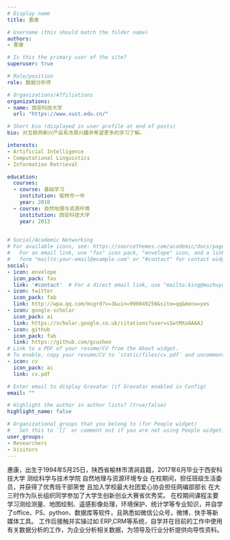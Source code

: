 ```yaml
---
# Display name
title: 惠康

# Username (this should match the folder name)
authors:
- 惠康

# Is this the primary user of the site?
superuser: true

# Role/position
role: 数据分析师

# Organizations/Affiliations
organizations:
- name: 西安科技大学
  url: "https://www.xust.edu.cn/"

# Short bio (displayed in user profile at end of posts)
bio: 对互联网新兴产品有浓厚兴趣并希望更多的学习了解。

interests:
- Artificial Intelligence
- Computational Linguistics
- Information Retrieval

education:
  courses:
  - course: 基础学习
    institution: 榆林市一中
    year: 2010
  - course: 自然地理与资源环境
    institution: 西安科技大学
    year: 2013
  

# Social/Academic Networking
# For available icons, see: https://sourcethemes.com/academic/docs/page-builder/#icons
#   For an email link, use "fas" icon pack, "envelope" icon, and a link in the
#   form "mailto:your-email@example.com" or "#contact" for contact widget.
social:
- icon: envelope
  icon_pack: fas
  link: '#contact'  # For a direct email link, use "mailto:king@muzhuyu.com".
- icon: twitter
  icon_pack: fab
  link: http://wpa.qq.com/msgrd?v=3&uin=996049256&site=qq&menu=yes
- icon: google-scholar
  icon_pack: ai
  link: https://scholar.google.co.uk/citations?user=sIwtMXoAAAAJ
- icon: github
  icon_pack: fab
  link: https://github.com/gcushen
# Link to a PDF of your resume/CV from the About widget.
# To enable, copy your resume/CV to `static/files/cv.pdf` and uncomment the lines below.
- icon: cv
  icon_pack: ai
  link: cv.pdf

# Enter email to display Gravatar (if Gravatar enabled in Config)
email: ""

# Highlight the author in author lists? (true/false)
highlight_name: false

# Organizational groups that you belong to (for People widget)
#   Set this to `[]` or comment out if you are not using People widget.
user_groups:
- Researchers
- Visitors
---
```


惠康，出生于1994年5月25日，陕西省榆林市清涧县籍，2017年6月毕业于西安科技大学 测绘科学与技术学院 自然地理与资源环境专业
在校期间，担任班级生活委员，并获得了优秀班干部荣誉  且加入学校最大社团爱心协会担任网编部部长 在大三时作为队长组织同学参加了大学生创新创业大赛省优秀奖。
在校期间课程主要学习测绘测量、地图绘制、遥感影像处理，环境保护、统计学等专业知识，并自学了office、PS、python、数据库等软件，且熟悉如微信公众号，微博，快手等新媒体工具。
工作后接触并实操过如 ERP,CRM等系统，自学并在目前的工作中使用有关数据分析的工作，为企业分析相关数据，为领导及行业分析提供向导性资料。
